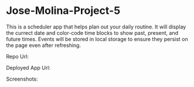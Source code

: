 # Jose-Molina-Project-5

This is a scheduler app that helps plan out your daily routine. It will display the currect date and color-code time blocks to show past, present, and future times. Events will be stored in local storage to ensure they persist on the page even after refreshing.

Repo Url:


Deployed App Url:


Screenshots:
